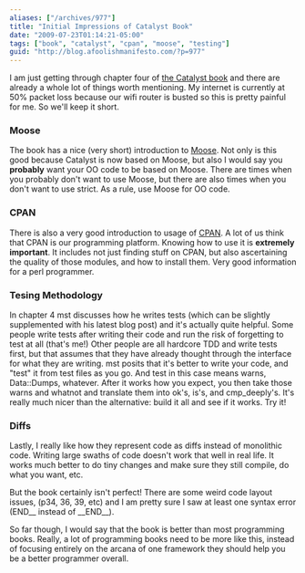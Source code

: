 ```yaml
---
aliases: ["/archives/977"]
title: "Initial Impressions of Catalyst Book"
date: "2009-07-23T01:14:21-05:00"
tags: ["book", "catalyst", "cpan", "moose", "testing"]
guid: "http://blog.afoolishmanifesto.com/?p=977"
---
```

I am just getting through chapter four of [the Catalyst book](http://www.amazon.com/Definitive-Guide-Catalyst-Maintainable-Applications/dp/1430223650?&camp=2486&linkCode=wey&tag=enligperlorga-21&creative=8882) and there are already a whole lot of things worth mentioning. My internet is currently at 50% packet loss because our wifi router is busted so this is pretty painful for me. So we'll keep it short.

### Moose

The book has a nice (very short) introduction to [Moose](http://search.cpan.org/perldoc?/Moose). Not only is this good because Catalyst is now based on Moose, but also I would say you **probably** want your OO code to be based on Moose. There are times when you probably don't want to use Moose, but there are also times when you don't want to use strict. As a rule, use Moose for OO code.

### CPAN

There is also a very good introduction to usage of [CPAN](http://search.cpan.org). A lot of us think that CPAN is our programming platform. Knowing how to use it is **extremely important**. It includes not just finding stuff on CPAN, but also ascertaining the quality of those modules, and how to install them. Very good information for a perl programmer.

### Tesing Methodology

In chapter 4 mst discusses how he writes tests (which can be slightly supplemented with his latest blog post) and it's actually quite helpful. Some people write tests after writing their code and run the risk of forgetting to test at all (that's me!) Other people are all hardcore TDD and write tests first, but that assumes that they have already thought through the interface for what they are writing. mst posits that it's better to write your code, and "test" it from test files as you go. And test in this case means warns, Data::Dumps, whatever. After it works how you expect, you then take those warns and whatnot and translate them into ok's, is's, and cmp\_deeply's. It's really much nicer than the alternative: build it all and see if it works. Try it!

### Diffs

Lastly, I really like how they represent code as diffs instead of monolithic code. Writing large swaths of code doesn't work that well in real life. It works much better to do tiny changes and make sure they still compile, do what you want, etc.

But the book certainly isn't perfect! There are some weird code layout issues, (p34, 36, 39, etc) and I am pretty sure I saw at least one syntax error (END\_\_ instead of \_\_END\_\_).

So far though, I would say that the book is better than most programming books. Really, a lot of programming books need to be more like this, instead of focusing entirely on the arcana of one framework they should help you be a better programmer overall.
